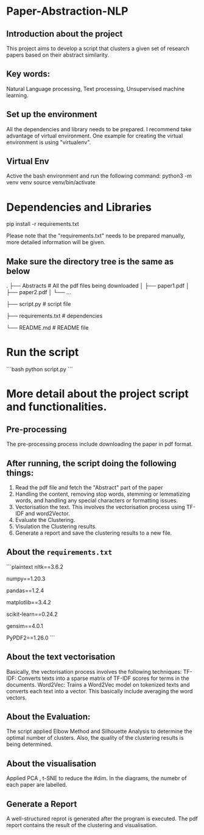 # Paper-Abstraction-NLP

## Introduction about the project 
This project aims to develop a script that clusters a given set of research papers based on their abstract similarity.

## Key words:
Natural Language processing, Text processing, Unsupervised machine learning. 

## Set up the environment
All the dependencies and library needs to be prepared. I recommend take advantage of virtual environment. 
One example for creating the virtual environment is using "virtualenv".

## Virtual Env
Active the bash environment and run the following command:
python3 -m venv venv
source venv/bin/activate



# Dependencies and Libraries
pip install -r requirements.txt 

Please note that the "requirements.txt" needs to be prepared manually, more detailed information will be given.

## Make sure the directory tree is the same as below


.
├── Abstracts                  # All the pdf files being downloaded
│   ├── paper1.pdf
│   ├── paper2.pdf
│   └── ...


 ├── script.py                  # script file

 ├── requirements.txt           # dependencies

 └── README.md                  # README file

# Run the script
\`\`\`bash
python script.py
\`\`\`


# More detail about the project script and functionalities.

## Pre-processing
The pre-processing process include downloading the paper in pdf format. 

## After running, the script doing the following things: 
1. Read the pdf file and fetch the "Abstract" part of the paper
2. Handling the content, removing stop words, stemming or lemmatizing words, and handling any special characters or formatting issues.
3. Vectorisation the text. This involves the vectorisation process using TF-IDF and word2Vector.
4. Evaluate the Clustering.
5. Visulation the Clustering results.
6. Generate a report and save the clustering results to a new file.


## About the `requirements.txt`
\`\`\`plaintext
nltk==3.6.2

numpy==1.20.3

pandas==1.2.4

matplotlib==3.4.2

scikit-learn==0.24.2

gensim==4.0.1

PyPDF2==1.26.0
\`\`\`


## About the text vectorisation
Basically, the vectorisation process involves the following techniques:     TF-IDF: Converts texts into a sparse matrix of TF-IDF scores for terms in the documents.
Word2Vec: Trains a Word2Vec model on tokenized texts and converts each text into a vector. This basically include averaging the word vectors.

## About the Evaluation:
The script applied Elbow Method and Silhouette Analysis to determine the optimal number of clusters. Also, the quality of the clustering results is being determined. 

## About the visualisation
Applied PCA , t-SNE to reduce the #dim. In the diagrams, the numebr of each paper are labelled. 

## Generate a Report
A well-structured reprot is generated after the program is executed.
The pdf report contains the result of the clustering and visualisation. 


